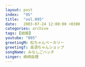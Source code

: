 ```yaml
---
layout: post
index:  "95"
title:  "vol.095"
date:   2003-07-24 12:00:00 +0300
categories: archive
tags: [結婚]
youtube: "095"
greetingM: 松ちゃんベーカリー
greetingT: 高須ちゃんショップ
songName: みなしごハッチ
singer: 嶋崎由理
---
```

